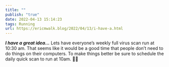 ```yaml
---
title: ""
publish: "true"
date: 2022-04-13 15:14:23
tags: Running
url: https://ericmwalk.blog/2022/04/13/i-have-a.html
---
```


***I have a great idea…*** Lets have everyone’s weekly full virus scan run at 10:30 am. That seems like it would be a good time that people don’t need to do things on their computers. To make things better be sure to schedule the daily quick scan to run at 10am. 🤦‍♂️